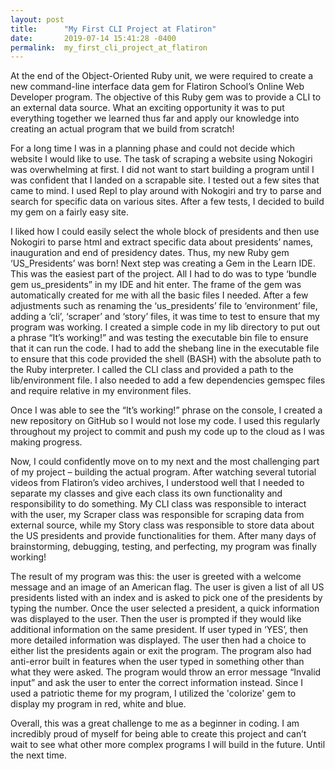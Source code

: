```yaml
---
layout: post
title:      "My First CLI Project at Flatiron"
date:       2019-07-14 15:41:28 -0400
permalink:  my_first_cli_project_at_flatiron
---
```



At the end of the Object-Oriented Ruby unit, we were required to create a new command-line interface data gem for Flatiron School’s Online Web Developer program. The objective of this Ruby gem was to provide a CLI to an external data source. What an exciting opportunity it was to put everything together we learned thus far and apply our knowledge into creating an actual program that we build from scratch! 

For a long time I was in a planning phase and could not decide which website I would like to use. The task of scraping a website using Nokogiri was overwhelming at first. I did not want to start building a program until I was confident that I landed on a scrapable site. I tested out a few sites that came to mind. I used Repl to play around with Nokogiri and try to parse and search for specific data on various sites. After a few tests, I decided to build my gem on a fairly easy site.

I liked how I could easily select the whole block of presidents and then use Nokogiri to parse html and extract specific data about presidents’ names, inauguration and end of presidency dates. Thus, my new Ruby gem ‘US_Presidents’ was born! Next step was creating a Gem in the Learn IDE. This was the easiest part of the project. All I had to do was to type  ‘bundle gem us_presidents” in my IDE and hit enter. The frame of the gem was automatically created for me with all the basic files I needed. After a few adjustments such as renaming the ‘us_presidents’ file to ‘environment’ file, adding a ‘cli’, ‘scraper’ and ‘story’ files, it was time to test to ensure that my program was working. I created a simple code in my lib directory to put out a phrase “It’s working!” and was testing the executable bin file to ensure that it can run the code. I had to add the shebang line in the executable file to ensure that this code provided the shell (BASH) with the absolute path to the Ruby interpreter. I called the CLI class and provided a path to the lib/environment file. I also needed to add a few dependencies gemspec files and require relative in my environment files.

Once I was able to see the “It’s working!” phrase on the console, I created a new repository on GitHub so I would not lose my code. I used this regularly throughout my project to commit and push my code up to the cloud as I was making progress.

Now, I could confidently move on to my next and the most challenging part of my project – building the actual program. After watching several tutorial videos from Flatiron’s video archives, I understood well that I needed to separate my classes and give each class its own functionality and responsibility to do something. My CLI class was responsible to interact with the user, my Scraper class was responsible for scraping data from external source, while my Story class was responsible to store data about the US presidents and provide functionalities for them. 
After many days of brainstorming, debugging, testing, and perfecting, my program was finally working!

The result of my program was this: the user is greeted with a welcome message and an image of an American flag. The user is given a list of all US presidents listed with an index and is asked to pick one of the presidents by typing the number. Once the user selected a president, a quick information was displayed to the user. Then the user is prompted if they would like additional information on the same president. If user typed in ‘YES’, then more detailed information was displayed. The user then had a choice to either list the presidents again or exit the program. The program also had anti-error built in features when the user typed in something other than what they were asked. The program would throw an error message “Invalid input” and ask the user to enter the correct information instead. Since I used a patriotic theme for my program, I utilized the 'colorize' gem to display my program in red, white and blue.

Overall, this was a great challenge to me as a beginner in coding. I am incredibly proud of myself for being able to create this project and can’t wait to see what other more complex programs I will build in the future. Until the next time.


   

